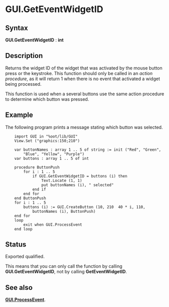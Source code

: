 
# GUI.GetEventWidgetID

## Syntax
**GUI.GetEventWidgetID** : **int**

## Description
Returns the widget ID of the widget that was activated by the mouse button press or the keystroke. This function should only be called in an _action procedure_, as it will return 1 when there is no event that activated a widget being processed.

This function is used when a several buttons use the same action procedure to determine which button was pressed.


## Example
The following program prints a message stating which button was selected.

        import GUI in "%oot/lib/GUI" 
        View.Set ("graphics:150;210") 
        
        var buttonNames : array 1 .. 5 of string := init ("Red", "Green",
            "Blue", "Yellow", "Purple")
        var buttons : array 1 .. 5 of int
        
        procedure ButtonPush
            for i : 1 .. 5
                if GUI.GetEventWidgetID = buttons (i) then
                    Text.Locate (1, 1)
                    put buttonNames (i), " selected"
                end if
            end for
        end ButtonPush
        for i : 1 .. 5
            buttons (i) := GUI.CreateButton (10, 210  40 * i, 110, 
                buttonNames (i), ButtonPush)
        end for
        loop
            exit when GUI.ProcessEvent
        end loop
## Status
Exported qualified.

This means that you can only call the function by calling **GUI.GetEventWidgetID**, not by calling **GetEventWidgetID**.


## See also
**[GUI.ProcessEvent](gui_processevent.html)**.

